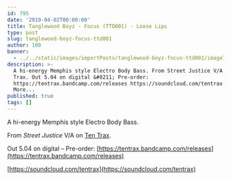 ```yaml
---
id: 795
date: '2019-04-02T00:00:00'
title: Tanglewood Boyz - Focus (TTD001) - Loose Lips
type: post
slug: tanglewood-boyz-focus-ttd001
author: 100
banner:
  - ../../static/images/importPosts/tanglewood-boyz-focus-ttd001/image795.jpeg
description: >-
  A hi-energy Memphis style Electro Body Bass. From Street Justice V/A on Ten
  Trax. Out 5.04 on digital &#8211; Pre-order:
  https://tentrax.bandcamp.com/releases https://soundcloud.com/tentrax [...]Read
  More...
published: true
tags: []
---
```

A hi-energy Memphis style Electro Body Bass.

From _Street Justice_ V/A on [Ten Trax](https://tentrax.bandcamp.com).

Out 5.04 on digital – Pre-order: [](https://tentrax.bandcamp.com/releases)[https://tentrax.bandcamp.com/releases](https://tentrax.bandcamp.com/releases)

[https://soundcloud.com/tentrax](https://soundcloud.com/tentrax)